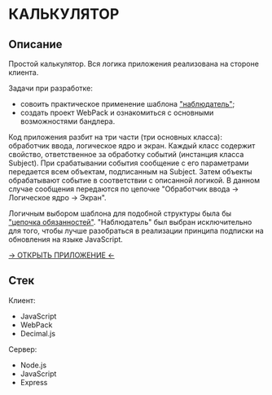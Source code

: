 # КАЛЬКУЛЯТОР

## Описание

Простой калькулятор. Вся логика приложения реализована на стороне клиента.

Задачи при разработке:

- совоить практическое применение шаблона ["наблюдатель"](https://refactoring.guru/ru/design-patterns/observer);
- создать проект WebPack и ознакомиться с основными возможностями бандлера.

Код приложения разбит на три части (три основных класса): обработчик ввода, логическое ядро и экран. Каждый класс содержит свойство, ответственное за обработку событий (инстанция класса Subject). При срабатывании события сообщение с его параметрами передается всем объектам, подписанным на Subject. Затем объекты обрабатывают событие в соответствии с описанной логикой. В данном случае сообщения передаются по цепочке "Обработчик ввода -> Логическое ядро -> Экран".

Логичным выбором шаблона для подобной структуры была бы ["цепочка обязанностей"](https://refactoring.guru/ru/design-patterns/chain-of-responsibility). "Наблюдатель" был выбран исключительно для того, чтобы лучше разобраться в реализации принципа подписки на обновления на языке JavaScript.

[-> ОТКРЫТЬ ПРИЛОЖЕНИЕ <-](https://ggm-node-calculator.herokuapp.com/)

## Стек

Клиент:

- JavaScript
- WebPack
- Decimal.js

Сервер:

- Node.js
- JavaScript
- Express
